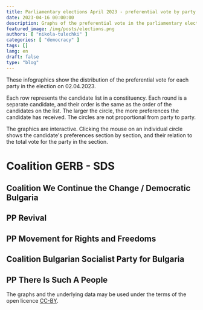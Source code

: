 ```yaml
---
title: Parliamentary elections April 2023 - preferential vote by party
date: 2023-04-16 00:00:00
description: Graphs of the preferential vote in the parliamentary elections.
featured_image: /img/posts/elections.png
authors: [ "nikola-tulechki" ]
categories: [ "democracy" ]
tags: []
lang: en
draft: false
type: "blog"
---
```


These infographics show the distribution of the preferential vote for each party in the election on 02.04.2023.

Each row represents the candidate list in a constituency.
Each round is a separate candidate, and their order is the same as the order of the candidates on the list.
The larger the circle, the more preferences the candidate has received.
The circles are not proportional from party to party.

The graphics are interactive. 
Clicking the mouse on an individual circle shows the candidate's preferences section by section, 
and their relation to the total vote for the party in the section.
 
# Coalition GERB - SDS

<div class="chart-container">
  <div id="vis_gerb"></div>
</div>

## Coalition We Continue the Change / Democratic Bulgaria

<div class="chart-container">
  <div id="vis_ppdb"></div>
</div>

## PP Revival

<div class="chart-container">
  <div id="vis_vuz"></div>
</div>

## PP Movement for Rights and Freedoms

<div class="chart-container">
  <div id="vis_dps"></div>
</div>


## Coalition Bulgarian Socialist Party for Bulgaria

<div class="chart-container">
  <div id="vis_bsp"></div>
</div>

## PP There Is Such A People

<div class="chart-container">
  <div id="vis_itn"></div>
</div>


The graphs and the underlying data may be used under the terms of the open licence [CC-BY](https://creativecommons.org/licenses/by/2.0/).

<script type="text/javascript">
var vlSpec = {
  "$schema": "https://vega.github.io/schema/vega-lite/v5.json",
  "title": "",
  "background": "#fff7d3",
  "data": {
    "url": ""
  },
  "width": 900,
  "height": 900,
  "mark": {
    "type": "circle",
    "opacity": 0.8,
    "stroke": "black",
    "strokeWidth": 1,
    "color": "#2c92e6"
  },
  "encoding": {
    "x": {
      "field": "cand_number",
      "type": "ordinal",
      "axis": {"grid": false, "title": "Candidate number"}
    },
    "y": {"field": "mir_norm", "type": "ordinal", "axis": {"title": "MMC"}},
    "size": {
      "field": "pref_votes",
      "type": "quantitative",
      "scale": {"rangeMax": 5000}
    },
    "tooltip": [
      {"field": "mir_norm", "type": "ordinal", "title": "MMC"},
      {"field": "cand_number", "type": "ordinal", "title": "Number"},
      {"field": "name", "type": "nominal", "title": "Candidate"},
      {"field": "pref_votes", "type": "quantitative", "title": "Preferences"}
    ],
    "href": {"field": "link", "type": "nominal"}
  },
  "config": {"legend": {"disable": true}}
}
var urlbase = "https://raw.githubusercontent.com/nikolatulechki/semanticElections/master/analysis/pref-viz/"

function init() {
    var containers = document.getElementsByClassName('chart-container');
 
    vlSpec_gerb=JSON.parse(JSON.stringify(vlSpec));
    vlSpec_gerb.title = "Coalition GERB - SDS  - Preferential vote distribution - 02.04.2023" ;
    vlSpec_gerb.data.url = urlbase+"gerb_2023.csv" ;
    vlSpec_gerb.mark.color = "#2c92e6";
    vlSpec_gerb.width = containers[0].offsetWidth - 220;
    vegaEmbed('#vis_gerb', vlSpec_gerb);

    vlSpec_ppdb=JSON.parse(JSON.stringify(vlSpec));
    vlSpec_ppdb.title = "Coalition We Continue the Change / Democratic Bulgaria  - Preferential vote distribution - 02.04.2023" ;
    vlSpec_ppdb.data.url = urlbase+"ppdb_2023.csv" ;
    vlSpec_ppdb.mark.color = "#1e0985";
    vlSpec_ppdb.width = containers[0].offsetWidth - 220;
    vegaEmbed('#vis_ppdb', vlSpec_ppdb);
    
    vlSpec_dps=JSON.parse(JSON.stringify(vlSpec));
    vlSpec_dps.title = "Movement for Rights and Freedoms  - Preferential vote distribution - 02.04.2023" ;
    vlSpec_dps.data.url = urlbase+"dps_2023.csv" ;
    vlSpec_dps.mark.color = "#0d518898";
    vlSpec_dps.width = containers[0].offsetWidth - 220;
    vegaEmbed('#vis_dps', vlSpec_dps);

    vlSpec_vuz=JSON.parse(JSON.stringify(vlSpec));
    vlSpec_vuz.title = "Revival  - Preferential vote distribution - 02.04.2023" ;
    vlSpec_vuz.data.url = urlbase+"vuz_2023.csv" ;
    vlSpec_vuz.mark.color = "#7b5804";
    vlSpec_vuz.width = containers[0].offsetWidth - 220;
    vegaEmbed('#vis_vuz', vlSpec_vuz);

    vlSpec_bsp=JSON.parse(JSON.stringify(vlSpec));
    vlSpec_bsp.title = "Bulgarian Socialist Party  - Preferential vote distribution - 02.04.2023" ;
    vlSpec_bsp.data.url = urlbase+"bsp_2023.csv" ;
    vlSpec_bsp.mark.color = "#BB3214";
    vlSpec_bsp.width = containers[0].offsetWidth - 220;
    vegaEmbed('#vis_bsp', vlSpec_bsp);
 
    vlSpec_itn=JSON.parse(JSON.stringify(vlSpec));
    vlSpec_itn.title = "There Is Such A People  - Preferential vote distribution - 02.04.2023" ;
    vlSpec_itn.data.url = urlbase+"itn_2023.csv" ;
    vlSpec_itn.mark.color = "#D8E013";  
    vlSpec_itn.width = containers[0].offsetWidth - 220;
    vegaEmbed('#vis_itn', vlSpec_itn);
}

init();
window.addEventListener('resize', init);
</script>
